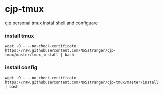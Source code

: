 # cjp-tmux
cjp personal tmux install shell and configuare

### install tmux
`wget -O - --no-check-certificate https://raw.githubusercontent.com/No5stranger/cjp-tmux/master/tmux_install | bash`

### install config
`wget -O - --no-check-certificate https://raw.githubusercontent.com/No5stranger/cjp-tmux/master/install | bash`
